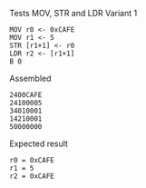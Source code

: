 Tests MOV, STR and LDR Variant 1

```
MOV r0 <- 0xCAFE
MOV r1 <- 5
STR [r1+1] <- r0
LDR r2 <- [r1+1]
B 0
```
Assembled
```
2400CAFE
24100005
34010001
14210001
50000000
```

Expected result
```
r0 = 0xCAFE
r1 = 5
r2 = 0xCAFE
```
